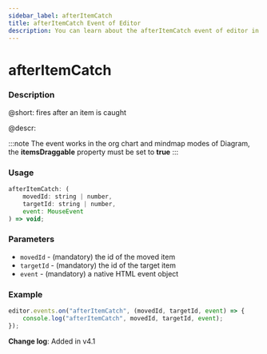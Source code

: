 ```yaml
---
sidebar_label: afterItemCatch
title: afterItemCatch Event of Editor
description: You can learn about the afterItemCatch event of editor in the documentation of the DHTMLX JavaScript Diagram library. Browse developer guides and API reference, try out code examples and live demos, and download a free 30-day evaluation version of DHTMLX Diagram.
---
```


# afterItemCatch

### Description

@short: fires after an item is caught

@descr:

:::note
The event works in the org chart and mindmap modes of Diagram, the **itemsDraggable** property must be set to **true**
:::

### Usage

~~~js
afterItemCatch: (
    movedId: string | number, 
    targetId: string | number, 
    event: MouseEvent
) => void;
~~~

### Parameters

- `movedId` - (mandatory) the id of the moved item
- `targetId` - (mandatory) the id of the target item
- `event` - (mandatory) a native HTML event object

### Example

~~~js
editor.events.on("afterItemCatch", (movedId, targetId, event) => {
    console.log("afterItemCatch", movedId, targetId, event);
});
~~~

**Change log**: Added in v4.1
